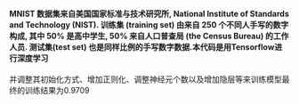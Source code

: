 #### MNIST 数据集来自美国国家标准与技术研究所, National Institute of Standards and Technology (NIST). 训练集 (training set) 由来自 250 个不同人手写的数字构成, 其中 50% 是高中学生, 50% 来自人口普查局 (the Census Bureau) 的工作人员. 测试集(test set) 也是同样比例的手写数字数据.本代码是用Tensorflow进行深度学习
并调整其初始化方式、增加正则化、调整神经元个数以及增加隐层等来训练模型最终的训练结果为0.9709
